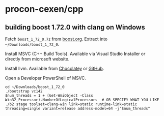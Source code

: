 # procon-cexen/cpp

## building boost 1.72.0 with clang on Windows

Fetch `boost_1_72_0.7z` from [boost.org](https://www.boost.org/users/history/version_1_72_0.html).
Extract into `~/Downloads/boost_1_72_0`.

Install MSVC (C++ Build Tools). Available via Visual Studio Installer or directly from microsoft website.

Install llvm. Available from [Chocolatey](https://community.chocolatey.org/packages/llvm) or [GitHub](https://github.com/llvm/llvm-project/releases).

Open a Developer PowerShell of MSVC.

```pwsh
cd ~/Downloads/boost_1_72_0
./bootstrap vc142
$num_threads = 1 + (Get-WmiObject -Class Win32_Processor).NumberOfLogicalProcessors  # OR SPECIFY WHAT YOU LIKE
./b2 stage toolset=clang-win link=static runtime-link=static threading=single variant=release address-model=64 -j"$num_threads"
```
